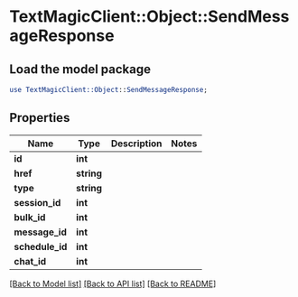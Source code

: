 # TextMagicClient::Object::SendMessageResponse

## Load the model package
```perl
use TextMagicClient::Object::SendMessageResponse;
```

## Properties
Name | Type | Description | Notes
------------ | ------------- | ------------- | -------------
**id** | **int** |  | 
**href** | **string** |  | 
**type** | **string** |  | 
**session_id** | **int** |  | 
**bulk_id** | **int** |  | 
**message_id** | **int** |  | 
**schedule_id** | **int** |  | 
**chat_id** | **int** |  | 

[[Back to Model list]](../README.md#documentation-for-models) [[Back to API list]](../README.md#documentation-for-api-endpoints) [[Back to README]](../README.md)


